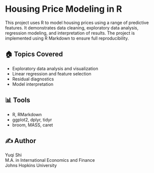 # Housing Price Modeling in R

This project uses R to model housing prices using a range of predictive features. It demonstrates data cleaning, exploratory data analysis, regression modeling, and interpretation of results.
The project is implemented using R Markdown to ensure full reproducibility.

## 🏠 Topics Covered

- Exploratory data analysis and visualization
- Linear regression and feature selection
- Residual diagnostics
- Model interpretation

## 📊 Tools

- R, RMarkdown
- ggplot2, dplyr, tidyr
- broom, MASS, caret

## ✍️ Author

Yuqi Shi  
M.A. in International Economics and Finance  
Johns Hopkins University  
